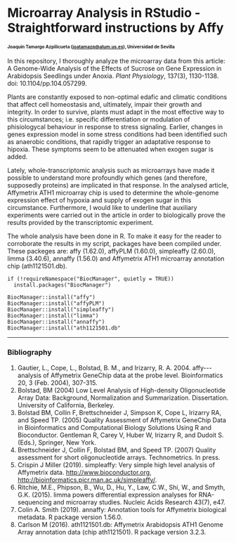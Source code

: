 # Microarray Analysis in RStudio - Straightforward instructions by Affy

####   <font size="-2"> Joaquín Tamargo Azpilicueta (joatamazp@alum.us.es), Universidad de Sevilla</font> 

In this repository, I thoroughly analyze the microarray data from this article: A Genome-Wide Analysis of the Effects of Sucrose on Gene Expression in Arabidopsis Seedlings under Anoxia. *Plant Physiology*, 137(3), 1130-1138. doi: 10.1104/pp.104.057299. 

Plants are constantly exposed to non-optimal edafic and climatic conditions that affect cell homeostasis and, ultimately, impair their growth and integrity. In order to survive, plants must adapt in the most effective way to this circumstances; i.e. specific differentiation or modulation of phisiologycal behaviour in response to stress signaling. Earlier, changes in genes expression model in some stress conditions had been identified such as anaerobic conditions, that rapidly trigger an adaptative response to hipoxia. These symptoms seem to be attenuated when exogen sugar is added.

Lately, whole-transcriptomic analysis such as microarrays have made it possible to understand more profoundly which genes (and therefore, supposedly proteins) are implicated in that response. In the analysed article, Affymetrix ATH1 microarray chip is used to determine the whole-genome expression effect of hypoxia and supply of exogen sugar in this circumstance. Furthermore, I would like to underline that auxiliary experiments were carried out in the article in order to biologically prove the results provided by the transcriptomic experiment.

The whole analysis have been done in R. To make it easy for the reader to corroborate the results in my script, packages have been compiled under. These packeges are: affy (1.62.0), affyPLM (1.60.0), simpleaffy (2.60.0), limma (3.40.6), annaffy (1.56.0) and Affymetrix ATH1 microarray annotation chip (ath1121501.db).

``` {r}
if (!requireNamespace("BiocManager", quietly = TRUE))
  install.packages("BiocManager")

BiocManager::install("affy")
BiocManager::install("affyPLM")
BiocManager::install("simpleaffy")
BiocManager::install("limma")
BiocManager::install("annaffy")
BiocManager::install("ath1121501.db"

```
-----

### Bibliography
1. Gautier, L., Cope, L., Bolstad, B. M., and Irizarry, R. A. 2004. affy---analysis of Affymetrix GeneChip data at the probe level. Bioinformatics 20, 3 (Feb. 2004), 307-315.
2. Bolstad, BM (2004) Low Level Analysis of High-density Oligonucleotide Array Data: Background, Normalization and Summarization. Dissertation. University of California, Berkeley.
3.  Bolstad BM, Collin F, Brettschneider J, Simpson K, Cope L, Irizarry RA, and Speed TP. (2005) Quality Assessment of Affymetrix GeneChip Data in Bioinformatics and Computational Biology Solutions Using R and Bioconductor. Gentleman R, Carey V, Huber W, Irizarry R, and Dudoit S. (Eds.), Springer, New York.
4. Brettschneider J, Collin F, Bolstad BM, and Speed TP. (2007) Quality assessment for short oligonucleotide arrays. Technometrics. In press.
5. Crispin J Miller (2019). simpleaffy: Very simple high level analysis of Affymetrix data. http://www.bioconductor.org, http://bioinformatics.picr.man.ac.uk/simpleaffy/.
6. Ritchie, M.E., Phipson, B., Wu, D., Hu, Y., Law, C.W., Shi, W., and Smyth, G.K. (2015). limma powers differential expression analyses for RNA-sequencing and microarray studies. Nucleic Acids Research 43(7), e47.
7. Colin A. Smith (2019). annaffy: Annotation tools for Affymetrix biological metadata. R package version 1.56.0.
8. Carlson M (2016). ath1121501.db: Affymetrix Arabidopsis ATH1 Genome Array annotation data (chip ath1121501). R package version 3.2.3.
